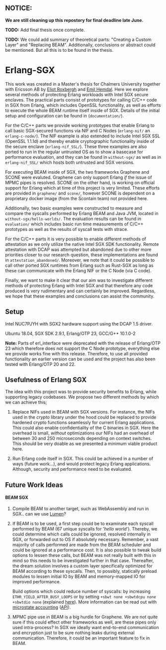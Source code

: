 ## NOTICE:
**We are still cleaning up this repostory for final deadline late June.**

**TODO:** Add final thesis once complete.

**TODO:** We could add summary of theoretical parts: "Creating a Custom Layer" and "Replacing BEAM". Additionally, conclusions or abstract could be mentioned. But all this is to be found in the thesis.

# Erlang-SGX

This work was created in a Master's thesis for Chalmers University together with Ericsson AB by [Eliot Roxbergh](https://github.com/Eliot-Roxbergh) and [Emil Hemdal](https://github.com/emilhem).
Here we explore several methods of protecting Erlang workloads with Intel SGX secure enclaves.
The practical parts consist of prototypes for calling C/C++ code in SGX from Erlang, which includes OpenSSL functionality, as well as efforts to execute the whole BEAM runtime itself inside of SGX.
Details of the initial setup and configuration can be found in (`documentation/`).

For the C/C++ parts we provide working prototypes that enable Erlang to call basic SGX-secured functions via NIF and C Nodes (`erlang-nif/` an `erlang-c-node/`).
The NIF example is also extended to include Intel SGX SSL (OpenSSL 1.1.1d) and thereby enable cryptographic functionality inside of the secure enclave (`erlang-nif_SSL/`).
These three examples are also ported to run in the regular untrusted OS as to show a basecase for performance evaluation, and they can be found in `without-sgx/` as well as in `erlang-nif_SSL/` which hosts both untrusted and SGX versions.

For executing BEAM inside of SGX, the two frameworks Graphene and SCONE were evaluted. Graphene can only support Erlang _if_ the issue of MPMC pipes is resolved. SCONE on the other hand, is working on official support for Erlang which at time of this project is very limited.
These efforts are provided in `graphene/` and `scone/`, however SCONE is dependent on a proprietary docker image (from the Scontain team) not provided here.

Additionally, two basic examples were constructed to measure and compare the syscalls performed by Erlang BEAM and Java JVM, located in `without-sgx/hello-worlds/`.
The evaluation results can be found in `evaluation/` which includes basic run time measurements of C/C++ prototypes as well as the results of syscall tests with strace.

For the C/C++ parts it is very possible to enable different methods of attestation as we only utilize the native Intel SGX SDK functionality.
Remote attestation with DCAP was attempted but abandoned due to other more priorities closer to our research question, these implementations are found in `attestation_abandoned/`.
Moreover, we note that it could be possible to call other ported SGX runtimes from Erlang such as Rust-SGX as long as these can communicate with the Erlang NIF or the C Node (via C code).

Finally, we want to make it clear that our aim was to investigate different methods of protecting Erlang with Intel SGX and that therefore any code produced is very rudimentary and can certainly be improved. Regardless, we hope that these examples and conclusions can assist the community.


## Setup

Intel NUC7PJYH with SGX2 hardware support using the DCAP 1.5 driver.

Ubuntu 18.04, SGX SDK 2.9.1, Erlang/OTP 23, GCC/G++ 10.1.0-2

**Note:** Parts of erl\_interface were deprecated with the release of Erlang/OTP 23 which therefore does not support the C Node prototype, everything else we provide works fine with this release. Therefore, to use all provided functionality an earlier version can be used and the project has also been tested with Erlang/OTP 20 and 22.


## Usefulness of Erlang SGX

The idea with this project was to provide security benefits to Erlang, while supporting legacy codebases.
We propose two different methods by which we can achieve this;

1. Replace NIFs used in BEAM with SGX versions. For instance, the NIFs used in the _crypto_ library under the hood could be replaced to provide hardened crypto functions seamlessly for current Erlang applications. This could also enable confidentiality of the C binaries in SGX. Here the overhead is small, _without_ optimizations our NIFs had an overhead of between 30 and 250 microseconds depending on context switches. This should be very doable as we presented a minimum viable product here.

2. Run Erlang code itself in SGX. This could be achieved in a number of ways (future work...), and would protect legacy Erlang applications. Although, security and performance need to be evaluated.


## Future Work Ideas

#### BEAM SGX

1. Compile BEAM to another target, such as WebAssembly and run in SGX.. can we use [Lumen](https://github.com/lumen/lumen)?

2. If BEAM is to be used, a first step could be to examinate each syscall performed by BEAM (67 unique syscalls for '_hello world_'). Thereby, we could determine which calls could be ignored, resolved internally in SGX, or forwarded out to OS if absolutely necessary. Remember, a vast majority of calls performed are made from the BEAM scheduler and could be ignored at a performance cost. It is also possible to tweak build options to lessen these calls, but BEAM was not really built with this in mind so this needs to be investigated further in that case. Thereafter, the dream solution involves a custom layer specifically optimized for BEAM according to these syscalls. Then, to possibly, statically preload modules to lessen initial IO by BEAM and memory-mapped IO for improved performance.

   Build options which could reduce number of syscalls: by increasing `ETHR_YIELD_AFTER_BUSY_LOOPS` or by setting `+sbwt none +sbwtdcpu none +sbwtdio none` (explained [here](https://stressgrid.com/blog/beam_cpu_usage/)). More information can be read out with [microstate accounting](https://erlang.org/doc/man/msacc.html) ([API](https://erlang.org/doc/man/erlang.html#statistics_microstate_accounting)).

3. MPMC pipe use in BEAM is a big hurdle for Graphene. We are not quite sure if this could effect other frameworks as well, are these pipes only used intra-process? In SGX we ideally want end-to-end communication and encryption just to be sure nothing leaks during external communication. Therefore, it could be an important feature to fix in BEAM.


